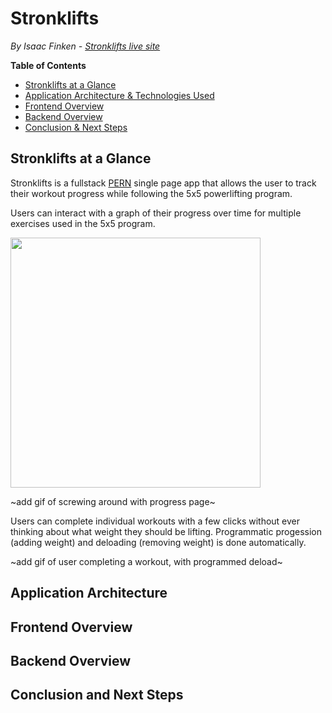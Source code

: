 # Stronklifts
_By Isaac Finken - [Stronklifts live site](https://stronklifts.herokuapp.com/)_

__Table of Contents__
* [Stronklifts at a Glance](#stronklifts-at-a-glance)
* [Application Architecture & Technologies Used](#application-architecture)
* [Frontend Overview](#frontend-overview)
* [Backend Overview](#backend-overview)
* [Conclusion & Next Steps](#conclusion-and-next-steps)


## Stronklifts at a Glance

Stronklifts is a fullstack [PERN](https://www.geeksforgeeks.org/what-is-pern-stack/) single page app that allows the user to track their workout progress while following the 5x5 powerlifting program. 

Users can interact with a graph of their progress over time for multiple exercises used in the 5x5 program.

<img src="https://github.com/icey-franken/stronklifts/raw/master/readme-resources/stronklifts-progress.gif" width=400px>

~add gif of screwing around with progress page~

Users can complete individual workouts with a few clicks without ever thinking about what weight they should be lifting. Programmatic progession (adding weight) and deloading (removing weight) is done automatically.

~add gif of user completing a workout, with programmed deload~

## Application Architecture

## Frontend Overview

## Backend Overview

## Conclusion and Next Steps
